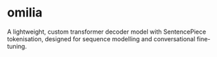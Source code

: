 # omilia
A lightweight, custom transformer decoder model with SentencePiece tokenisation, designed for sequence modelling and conversational fine-tuning.
